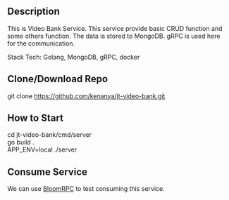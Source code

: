 ## Description
This is Video Bank Service. This service provide basic CRUD function and some others function.
The data is stored to MongoDB. gRPC is used here for the communication.

Stack Tech: Golang, MongoDB, gRPC, docker


## Clone/Download Repo
git clone https://github.com/kenanya/jt-video-bank.git

## How to Start
cd jt-video-bank/cmd/server<br/>
go build .<br/>
APP_ENV=local ./server

## Consume Service
We can use <a href="https://appimage.github.io/BloomRPC/">BloomRPC</a> to test consuming this service.

